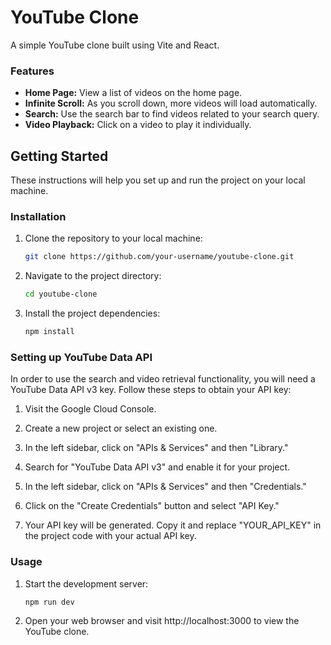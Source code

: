 # YouTube Clone

A simple YouTube clone built using Vite and React.

### Features

- **Home Page:** View a list of videos on the home page.
- **Infinite Scroll:** As you scroll down, more videos will load automatically.
- **Search:** Use the search bar to find videos related to your search query.
- **Video Playback:** Click on a video to play it individually.

## Getting Started

These instructions will help you set up and run the project on your local machine.

### Installation

1. Clone the repository to your local machine:

   ```bash
   git clone https://github.com/your-username/youtube-clone.git
   ```

2. Navigate to the project directory:
   ```bash
   cd youtube-clone
   ```
3. Install the project dependencies:
   ```bash
   npm install
   ```

### Setting up YouTube Data API

In order to use the search and video retrieval functionality, you will need a YouTube Data API v3 key. Follow these steps to obtain your API key:

1. Visit the Google Cloud Console.

2. Create a new project or select an existing one.

3. In the left sidebar, click on "APIs & Services" and then "Library."

4. Search for "YouTube Data API v3" and enable it for your project.

5. In the left sidebar, click on "APIs & Services" and then "Credentials."

6. Click on the "Create Credentials" button and select "API Key."

7. Your API key will be generated. Copy it and replace "YOUR_API_KEY" in the project code with your actual API key.

### Usage

1. Start the development server:
   ```bash
   npm run dev
   ```
2. Open your web browser and visit http://localhost:3000 to view the YouTube clone.

